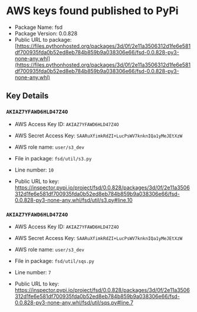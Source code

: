 # AWS keys found published to PyPi

* Package Name: fsd
* Package Version: 0.0.828
* Public URL to package: [https://files.pythonhosted.org/packages/3d/0f/2e11a3506312d1fe6e581df700935fda0b52ed8eb784b859b9a038306e66/fsd-0.0.828-py3-none-any.whl](https://files.pythonhosted.org/packages/3d/0f/2e11a3506312d1fe6e581df700935fda0b52ed8eb784b859b9a038306e66/fsd-0.0.828-py3-none-any.whl)

## Key Details

### `AKIAZ7YFAWD6HLD47Z4O`

* AWS Access Key ID: `AKIAZ7YFAWD6HLD47Z4O`
* AWS Secret Access Key: `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` 
* AWS role name: `user/s3_dev`
* File in package: `fsd/util/s3.py`
* Line number: `10`

* Public URL to key: https://inspector.pypi.io/project/fsd/0.0.828/packages/3d/0f/2e11a3506312d1fe6e581df700935fda0b52ed8eb784b859b9a038306e66/fsd-0.0.828-py3-none-any.whl/fsd/util/s3.py#line.10



### `AKIAZ7YFAWD6HLD47Z4O`

* AWS Access Key ID: `AKIAZ7YFAWD6HLD47Z4O`
* AWS Secret Access Key: `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` 
* AWS role name: `user/s3_dev`
* File in package: `fsd/util/sqs.py`
* Line number: `7`

* Public URL to key: https://inspector.pypi.io/project/fsd/0.0.828/packages/3d/0f/2e11a3506312d1fe6e581df700935fda0b52ed8eb784b859b9a038306e66/fsd-0.0.828-py3-none-any.whl/fsd/util/sqs.py#line.7


